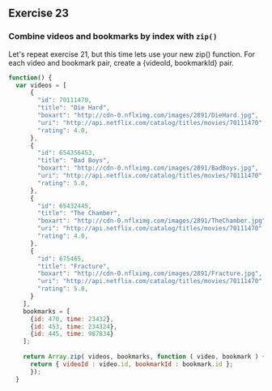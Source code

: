 ## Exercise 23 
### Combine videos and bookmarks by index with `zip()`
Let's repeat exercise 21, but this time lets use your new zip() function. For each video and bookmark pair, create a {videoId, bookmarkId} pair.

```js
function() {
  var videos = [
      {
        "id": 70111470,
        "title": "Die Hard",
        "boxart": "http://cdn-0.nflximg.com/images/2891/DieHard.jpg",
        "uri": "http://api.netflix.com/catalog/titles/movies/70111470",
        "rating": 4.0,
      },
      {
        "id": 654356453,
        "title": "Bad Boys",
        "boxart": "http://cdn-0.nflximg.com/images/2891/BadBoys.jpg",
        "uri": "http://api.netflix.com/catalog/titles/movies/70111470",
        "rating": 5.0,
      },
      {
        "id": 65432445,
        "title": "The Chamber",
        "boxart": "http://cdn-0.nflximg.com/images/2891/TheChamber.jpg",
        "uri": "http://api.netflix.com/catalog/titles/movies/70111470",
        "rating": 4.0,
      },
      {
        "id": 675465,
        "title": "Fracture",
        "boxart": "http://cdn-0.nflximg.com/images/2891/Fracture.jpg",
        "uri": "http://api.netflix.com/catalog/titles/movies/70111470",
        "rating": 5.0,
      }
    ],
    bookmarks = [
      {id: 470, time: 23432},
      {id: 453, time: 234324},
      {id: 445, time: 987834}
    ];
    
    return Array.zip( videos, bookmarks, function ( video, bookmark ) {
      return { videoId : video.id, bookmarkId : bookmark.id };
      });
  }

```
